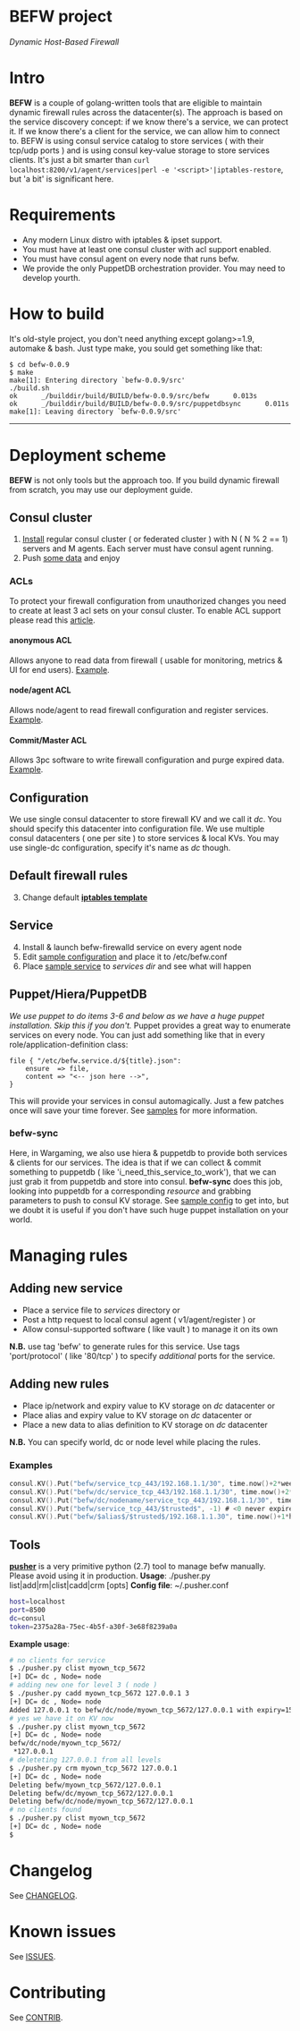 # BEFW project
###### Dynamic Host-Based Firewall
# Intro
**BEFW** is a couple of golang-written tools that are eligible to maintain dynamic firewall rules across the datacenter(s).
The approach is based on the service discovery concept: if we know there's a service, we can protect it. If we know there's a client for the service, we can allow him to connect to.
BEFW is using consul service catalog to store services ( with their tcp/udp ports ) and is using consul key-value storage to store services clients.
It's just a bit smarter than ```curl localhost:8200/v1/agent/services|perl -e '<script>'|iptables-restore```, but 'a bit' is significant here.
# Requirements
- Any modern Linux distro with iptables & ipset support.
- You must have at least one consul cluster with acl support enabled.
- You must have consul agent on every node that runs befw.
- We provide the only PuppetDB orchestration provider. You may need to develop yourth.

# How to build
It's old-style project, you don't need anything except golang>=1.9, automake & bash.
Just type make, you sould get something like that:
```
$ cd befw-0.0.9
$ make
make[1]: Entering directory `befw-0.0.9/src'
./build.sh
ok      _/builddir/build/BUILD/befw-0.0.9/src/befw      0.013s
ok      _/builddir/build/BUILD/befw-0.0.9/src/puppetdbsync      0.011s
make[1]: Leaving directory `befw-0.0.9/src'
```
***
# Deployment scheme
**BEFW** is not only tools but the approach too. If you build dynamic firewall from scratch, you may use our deployment guide.
## Consul cluster
1. [Install](https://www.consul.io/docs/install/index.html) regular consul cluster ( or federated cluster ) with N ( N % 2 == 1) servers and M agents. Each server must have consul agent running.
2. Push [some data](samples/post.sh) and enjoy
### ACLs
To protect your firewall configuration from unauthorized changes you need to create at least 3 acl sets on your consul cluster.
To enable ACL support please read this [article](https://www.consul.io/docs/guides/acl-legacy.html).
#### anonymous ACL
Allows anyone to read data from firewall ( usable for monitoring, metrics & UI for end users). [Example](samples/anonymous.acl).
#### node/agent ACL
Allows node/agent to read firewall configuration and register services. [Example](samples/node.acl).
#### Commit/Master ACL
Allows 3pc software to write firewall configuration and purge expired data. [Example](samples/master.acl).
## Configuration
We use single consul datacenter to store firewall KV and we call it *dc*. You should specify this datacenter into configuration file.
We use multiple consul datacenters ( one per site ) to store services & local KVs.
You may use single-dc configuration, specify it's name as *dc* though.
## Default firewall rules
3. Change default [**iptables template**](samples/iptables.rules)
## Service
4. Install & launch befw-firewalld service on every agent node
5. Edit [sample configuration](samples/befw.conf) and place it to /etc/befw.conf
6. Place [sample service](samples/service.json) to *services dir* and see what will happen
## Puppet/Hiera/PuppetDB
*We use puppet to do items 3-6 and below as we have a huge puppet installation. Skip this if you don't.*
Puppet provides a great way to enumerate services on every node. You can just add something like that in every role/application-definition class:
```puppet
file { "/etc/befw.service.d/${title}.json":
    ensure  => file,
    content => "<-- json here -->",
}
```
This will provide your services in consul automagically. Just a few patches once will save your time forever.
See [samples](samples/puppet/) for more information.
### befw-sync
Here, in Wargaming, we also use hiera & puppetdb to provide both services & clients for our services. The idea is that if we can collect & commit something to puppetdb ( like 'i_need_this_service_to_work'), that we can just grab it from puppetdb and store into consul.
**befw-sync** does this job, looking into puppetdb for a corresponding *resource* and grabbing parameters to push to consul KV storage.
See [sample config](samples/befw.sync.conf) to get into, but we doubt it is useful if you don't have such huge puppet installation on your world.
# Managing rules
## Adding new service
- Place a service file to *services* directory or
- Post a http request to local consul agent ( v1/agent/register ) or
- Allow consul-supported software ( like vault ) to manage it on its own

**N.B.** use tag 'befw' to generate rules for this service. Use tags 'port/protocol' ( like '80/tcp' ) to specify *additional* ports for the service.
## Adding new rules
- Place ip/network and expiry value to KV storage on *dc* datacenter or
- Place alias and expiry value to KV storage on *dc* datacenter or
- Place a new data to alias definition to KV storage on *dc* datacenter

**N.B.** You can specify world, dc or node level while placing the rules.
### Examples
```go
consul.KV().Put("befw/service_tcp_443/192.168.1.1/30", time.now()+2*week)
consul.KV().Put("befw/dc/service_tcp_443/192.168.1.1/30", time.now()+2*week)
consul.KV().Put("befw/dc/nodename/service_tcp_443/192.168.1.1/30", time.now()+2*week)
consul.KV().Put("befw/service_tcp_443/$trusted$", -1) # <0 never expires
consul.KV().Put("befw/$alias$/$trusted$/192.168.1.1.30", time.now()+1*hour)
```
## Tools
[**pusher**](samples/pusher.py) is a very primitive python (2.7) tool to manage befw manually. Please avoid using it in production.
**Usage**: ./pusher.py list|add|rm|clist|cadd|crm  [opts]
**Config file**: ~/.pusher.conf
```bash
host=localhost
port=8500
dc=consul
token=2375a28a-75ec-4b5f-a30f-3e68f8239a0a
```
**Example usage**:
```bash
# no clients for service
$ ./pusher.py clist myown_tcp_5672
[+] DC= dc , Node= node
# adding new one for level 3 ( node )
$ ./pusher.py cadd myown_tcp_5672 127.0.0.1 3
[+] DC= dc , Node= node
Added 127.0.0.1 to befw/dc/node/myown_tcp_5672/127.0.0.1 with expiry=1554896188
# yes we have it on KV now
$ ./pusher.py clist myown_tcp_5672
[+] DC= dc , Node= node
befw/dc/node/myown_tcp_5672/
 *127.0.0.1
# deleteting 127.0.0.1 from all levels
$ ./pusher.py crm myown_tcp_5672 127.0.0.1
[+] DC= dc , Node= node
Deleting befw/myown_tcp_5672/127.0.0.1
Deleting befw/dc/myown_tcp_5672/127.0.0.1
Deleting befw/dc/node/myown_tcp_5672/127.0.0.1
# no clients found
$ ./pusher.py clist myown_tcp_5672
[+] DC= dc , Node= node
$ 
```
# Changelog
See [CHANGELOG](CHANGELOG.md).
# Known issues
See [ISSUES](ISSUES.md).
# Contributing
See [CONTRIB](CONTRIB.md).
